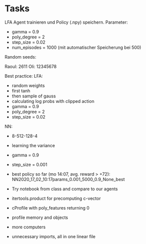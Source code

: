 # Tasks

LFA Agent trainieren und Policy (.npy) speichern.
Parameter:
* gamma = 0.9
* poly_degree = 2
* step_size = 0.02
* num_episodes = 1000 (mit automatischer Speicherung bei 500)

Random seeds:

Raoul: 2611
Oli: 12345678

Best practice:
LFA: 
* random weights 
* first tanh
* then sample of gauss
* calculating log probs with clipped action
* gamma = 0.9
* poly_degree = 2
* step_size = 0.02

NN: 
* 8-512-128-4 
* learning the variance
* gamma = 0.9
* step_size = 0.001

* best policy so far (mo 14:07, avg. reward > +72): NN2020_17_02_10:17params_0.001_5000_0.9_None_best
* Try notebook from class and compare to our agents
* itertools.product for precomputing c-vector
* cProfile with poly_features returning 0
* profile memory and objects
* more computers
* unnecessary imports, all in one linear file
